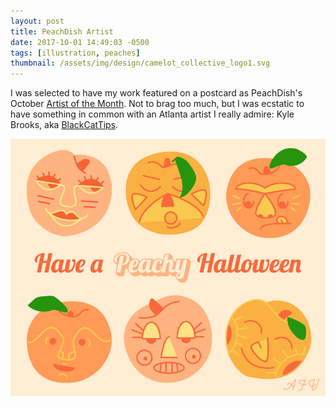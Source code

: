 ```yaml
---
layout: post
title: PeachDish Artist
date: 2017-10-01 14:49:03 -0500
tags: [illustration, peaches]
thumbnail: /assets/img/design/camelot_collective_logo1.svg
---
```


I was selected to have my work featured on a postcard as PeachDish's October [Artist of the Month](https://www.wonderroot.org/food-company-care-supporting-arts/). Not to brag too much, but I was ecstatic to have something in common with an Atlanta artist I really admire: Kyle Brooks, aka [BlackCatTips](http://www.blackcattips.com/).

<div class="row">
  <div class="col-lg-12 pt-4">
  	<img class="prototype" src="/assets/img/design/peaches.png" alt="Grant Park Summer Shade Festival booth picture"/>
  </div>
</div>
